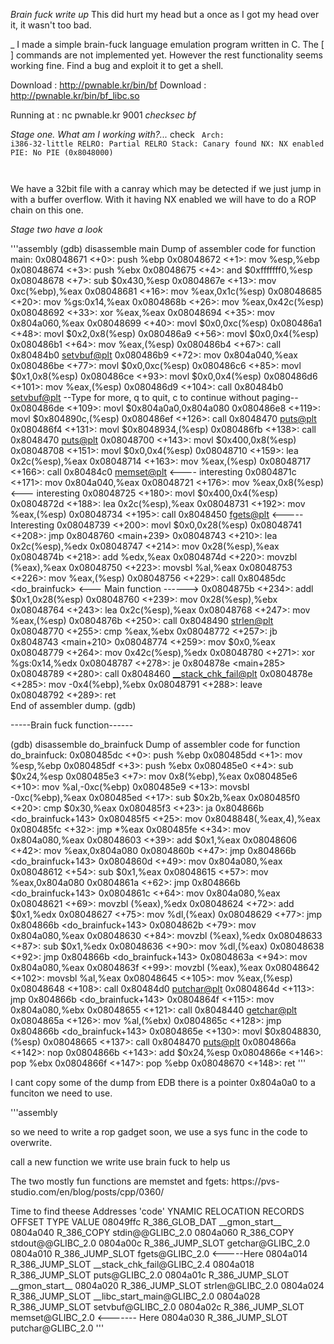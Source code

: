 *Brain fuck write up*
This did hurt my head but a once as I got my head over it, it wasn't too bad. 

_
I made a simple brain-fuck language emulation program written in C. 
The [ ] commands are not implemented yet. However the rest functionality seems working fine. 
Find a bug and exploit it to get a shell. 

Download : http://pwnable.kr/bin/bf
Download : http://pwnable.kr/bin/bf_libc.so

Running at : nc pwnable.kr 9001
*checksec bf*

*Stage one. What am I working with?...*
check
<code>
    Arch:     i386-32-little
    RELRO:    Partial RELRO
    Stack:    Canary found
    NX:       NX enabled
    PIE:      No PIE (0x8048000)
    
</code>

<p> 
We have a 32bit file with a canray which may be detected if we just jump in with a buffer overflow. 
With it having NX enabled we will have to do a ROP chain on this one. 
</p>

*Stage two have a look* 

'''assembly
(gdb) disassemble main
Dump of assembler code for function main:
   0x08048671 <+0>:	push   %ebp
   0x08048672 <+1>:	mov    %esp,%ebp
   0x08048674 <+3>:	push   %ebx
   0x08048675 <+4>:	and    $0xfffffff0,%esp
   0x08048678 <+7>:	sub    $0x430,%esp
   0x0804867e <+13>:	mov    0xc(%ebp),%eax
   0x08048681 <+16>:	mov    %eax,0x1c(%esp)
   0x08048685 <+20>:	mov    %gs:0x14,%eax
   0x0804868b <+26>:	mov    %eax,0x42c(%esp)
   0x08048692 <+33>:	xor    %eax,%eax
   0x08048694 <+35>:	mov    0x804a060,%eax
   0x08048699 <+40>:	movl   $0x0,0xc(%esp)
   0x080486a1 <+48>:	movl   $0x2,0x8(%esp)
   0x080486a9 <+56>:	movl   $0x0,0x4(%esp)
   0x080486b1 <+64>:	mov    %eax,(%esp)
   0x080486b4 <+67>:	call   0x80484b0 <setvbuf@plt>
   0x080486b9 <+72>:	mov    0x804a040,%eax
   0x080486be <+77>:	movl   $0x0,0xc(%esp)
   0x080486c6 <+85>:	movl   $0x1,0x8(%esp)
   0x080486ce <+93>:	movl   $0x0,0x4(%esp)
   0x080486d6 <+101>:	mov    %eax,(%esp)
   0x080486d9 <+104>:	call   0x80484b0 <setvbuf@plt>
--Type <RET> for more, q to quit, c to continue without paging--
   0x080486de <+109>:	movl   $0x804a0a0,0x804a080
   0x080486e8 <+119>:	movl   $0x804890c,(%esp)
   0x080486ef <+126>:	call   0x8048470 <puts@plt>
   0x080486f4 <+131>:	movl   $0x8048934,(%esp)
   0x080486fb <+138>:	call   0x8048470 <puts@plt>
   0x08048700 <+143>:	movl   $0x400,0x8(%esp)
   0x08048708 <+151>:	movl   $0x0,0x4(%esp)
   0x08048710 <+159>:	lea    0x2c(%esp),%eax
   0x08048714 <+163>:	mov    %eax,(%esp)
   0x08048717 <+166>:	call   0x80484c0 <memset@plt> <---- interesting 
   0x0804871c <+171>:	mov    0x804a040,%eax
   0x08048721 <+176>:	mov    %eax,0x8(%esp) <--- interesting
   0x08048725 <+180>:	movl   $0x400,0x4(%esp)
   0x0804872d <+188>:	lea    0x2c(%esp),%eax
   0x08048731 <+192>:	mov    %eax,(%esp)
   0x08048734 <+195>:	call   0x8048450 <fgets@plt>   <----- Interesting
   0x08048739 <+200>:	movl   $0x0,0x28(%esp)
   0x08048741 <+208>:	jmp    0x8048760 <main+239>
   0x08048743 <+210>:	lea    0x2c(%esp),%edx
   0x08048747 <+214>:	mov    0x28(%esp),%eax
   0x0804874b <+218>:	add    %edx,%eax
   0x0804874d <+220>:	movzbl (%eax),%eax
   0x08048750 <+223>:	movsbl %al,%eax
   0x08048753 <+226>:	mov    %eax,(%esp)
   0x08048756 <+229>:	call   0x80485dc <do_brainfuck> <--- Main function ------>
   0x0804875b <+234>:	addl   $0x1,0x28(%esp)
   0x08048760 <+239>:	mov    0x28(%esp),%ebx
   0x08048764 <+243>:	lea    0x2c(%esp),%eax
   0x08048768 <+247>:	mov    %eax,(%esp)
   0x0804876b <+250>:	call   0x8048490 <strlen@plt>
   0x08048770 <+255>:	cmp    %eax,%ebx
   0x08048772 <+257>:	jb     0x8048743 <main+210>
   0x08048774 <+259>:	mov    $0x0,%eax
   0x08048779 <+264>:	mov    0x42c(%esp),%edx
   0x08048780 <+271>:	xor    %gs:0x14,%edx
   0x08048787 <+278>:	je     0x804878e <main+285>
   0x08048789 <+280>:	call   0x8048460 <__stack_chk_fail@plt>
   0x0804878e <+285>:	mov    -0x4(%ebp),%ebx
   0x08048791 <+288>:	leave  
   0x08048792 <+289>:	ret    
End of assembler dump.
(gdb) 

-----Brain fuck function------

(gdb) disassemble do_brainfuck
Dump of assembler code for function do_brainfuck:
   0x080485dc <+0>:	push   %ebp
   0x080485dd <+1>:	mov    %esp,%ebp
   0x080485df <+3>:	push   %ebx
   0x080485e0 <+4>:	sub    $0x24,%esp
   0x080485e3 <+7>:	mov    0x8(%ebp),%eax
   0x080485e6 <+10>:	mov    %al,-0xc(%ebp)
   0x080485e9 <+13>:	movsbl -0xc(%ebp),%eax
   0x080485ed <+17>:	sub    $0x2b,%eax
   0x080485f0 <+20>:	cmp    $0x30,%eax
   0x080485f3 <+23>:	ja     0x804866b <do_brainfuck+143>
   0x080485f5 <+25>:	mov    0x8048848(,%eax,4),%eax
   0x080485fc <+32>:	jmp    *%eax
   0x080485fe <+34>:	mov    0x804a080,%eax
   0x08048603 <+39>:	add    $0x1,%eax
   0x08048606 <+42>:	mov    %eax,0x804a080
   0x0804860b <+47>:	jmp    0x804866b <do_brainfuck+143>
   0x0804860d <+49>:	mov    0x804a080,%eax
   0x08048612 <+54>:	sub    $0x1,%eax
   0x08048615 <+57>:	mov    %eax,0x804a080
   0x0804861a <+62>:	jmp    0x804866b <do_brainfuck+143>
   0x0804861c <+64>:	mov    0x804a080,%eax
   0x08048621 <+69>:	movzbl (%eax),%edx
   0x08048624 <+72>:	add    $0x1,%edx
   0x08048627 <+75>:	mov    %dl,(%eax)
   0x08048629 <+77>:	jmp    0x804866b <do_brainfuck+143>
   0x0804862b <+79>:	mov    0x804a080,%eax
   0x08048630 <+84>:	movzbl (%eax),%edx
   0x08048633 <+87>:	sub    $0x1,%edx
   0x08048636 <+90>:	mov    %dl,(%eax)
   0x08048638 <+92>:	jmp    0x804866b <do_brainfuck+143>
   0x0804863a <+94>:	mov    0x804a080,%eax
   0x0804863f <+99>:	movzbl (%eax),%eax
   0x08048642 <+102>:	movsbl %al,%eax
   0x08048645 <+105>:	mov    %eax,(%esp)
   0x08048648 <+108>:	call   0x80484d0 <putchar@plt>
   0x0804864d <+113>:	jmp    0x804866b <do_brainfuck+143>
   0x0804864f <+115>:	mov    0x804a080,%ebx
   0x08048655 <+121>:	call   0x8048440 <getchar@plt>
   0x0804865a <+126>:	mov    %al,(%ebx)
   0x0804865c <+128>:	jmp    0x804866b <do_brainfuck+143>
   0x0804865e <+130>:	movl   $0x8048830,(%esp)
   0x08048665 <+137>:	call   0x8048470 <puts@plt>
   0x0804866a <+142>:	nop
   0x0804866b <+143>:	add    $0x24,%esp
   0x0804866e <+146>:	pop    %ebx
   0x0804866f <+147>:	pop    %ebp
   0x08048670 <+148>:	ret 
'''


<p>
I cant copy some of the dump from EDB there is a pointer 
0x804a0a0 to a funciton we need to use. 
   </P>

'''assembly
<p>
so we need to write a rop gadget soon, we use a sys func in the code to overwrite. 
</P
<p>
call a new function we write use brain fuck to help us 
</p>
<p>
The two mostly fun functions are memstet and fgets:
https://pvs-studio.com/en/blog/posts/cpp/0360/
</p>
Time to find theese Addresses 
'code'
YNAMIC RELOCATION RECORDS
OFFSET   TYPE              VALUE 
08049ffc R_386_GLOB_DAT    __gmon_start__
0804a040 R_386_COPY        stdin@@GLIBC_2.0
0804a060 R_386_COPY        stdout@@GLIBC_2.0
0804a00c R_386_JUMP_SLOT   getchar@GLIBC_2.0
0804a010 R_386_JUMP_SLOT   fgets@GLIBC_2.0 <-----Here
0804a014 R_386_JUMP_SLOT   __stack_chk_fail@GLIBC_2.4
0804a018 R_386_JUMP_SLOT   puts@GLIBC_2.0
0804a01c R_386_JUMP_SLOT   __gmon_start__
0804a020 R_386_JUMP_SLOT   strlen@GLIBC_2.0
0804a024 R_386_JUMP_SLOT   __libc_start_main@GLIBC_2.0
0804a028 R_386_JUMP_SLOT   setvbuf@GLIBC_2.0
0804a02c R_386_JUMP_SLOT   memset@GLIBC_2.0  <------- Here 
0804a030 R_386_JUMP_SLOT   putchar@GLIBC_2.0
'''




